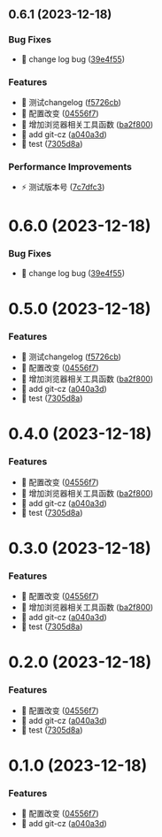 

## 0.6.1 (2023-12-18)


### Bug Fixes

* 🐛 change log bug ([39e4f55](https://github.com/Zou-Wen/js-utils/commit/39e4f55651ed24087055c46aca9b1df08053adda))


### Features

* 🎸 测试changelog ([f5726cb](https://github.com/Zou-Wen/js-utils/commit/f5726cb8d429d72d601885e91a306ab222b10161))
* 🎸 配置改变 ([04556f7](https://github.com/Zou-Wen/js-utils/commit/04556f715732a79b4a2e9ba372de2cdcd765e726))
* 🎸 增加浏览器相关工具函数 ([ba2f800](https://github.com/Zou-Wen/js-utils/commit/ba2f80013a2588fc223573ef781050119025896c))
* 🎸 add git-cz ([a040a3d](https://github.com/Zou-Wen/js-utils/commit/a040a3d65185a07a167389a7cedbb81b9e677f06))
* 🎸 test ([7305d8a](https://github.com/Zou-Wen/js-utils/commit/7305d8a82496102b800a6601f7421e641b421364))


### Performance Improvements

* ⚡️ 测试版本号 ([7c7dfc3](https://github.com/Zou-Wen/js-utils/commit/7c7dfc382e89b3fccd0022ac095c2d56cdc57206))

# 0.6.0 (2023-12-18)


### Bug Fixes

* 🐛 change log bug ([39e4f55](https://github.com/Zou-Wen/js-utils/commit/39e4f55651ed24087055c46aca9b1df08053adda))


# 0.5.0 (2023-12-18)


### Features

* 🎸 测试changelog ([f5726cb](https://github.com/Zou-Wen/js-utils/commit/f5726cb8d429d72d601885e91a306ab222b10161))
* 🎸 配置改变 ([04556f7](https://github.com/Zou-Wen/js-utils/commit/04556f715732a79b4a2e9ba372de2cdcd765e726))
* 🎸 增加浏览器相关工具函数 ([ba2f800](https://github.com/Zou-Wen/js-utils/commit/ba2f80013a2588fc223573ef781050119025896c))
* 🎸 add git-cz ([a040a3d](https://github.com/Zou-Wen/js-utils/commit/a040a3d65185a07a167389a7cedbb81b9e677f06))
* 🎸 test ([7305d8a](https://github.com/Zou-Wen/js-utils/commit/7305d8a82496102b800a6601f7421e641b421364))

# 0.4.0 (2023-12-18)


### Features

* 🎸 配置改变 ([04556f7](https://github.com/Zou-Wen/js-utils/commit/04556f715732a79b4a2e9ba372de2cdcd765e726))
* 🎸 增加浏览器相关工具函数 ([ba2f800](https://github.com/Zou-Wen/js-utils/commit/ba2f80013a2588fc223573ef781050119025896c))
* 🎸 add git-cz ([a040a3d](https://github.com/Zou-Wen/js-utils/commit/a040a3d65185a07a167389a7cedbb81b9e677f06))
* 🎸 test ([7305d8a](https://github.com/Zou-Wen/js-utils/commit/7305d8a82496102b800a6601f7421e641b421364))

# 0.3.0 (2023-12-18)


### Features

* 🎸 配置改变 ([04556f7](https://github.com/Zou-Wen/js-utils/commit/04556f715732a79b4a2e9ba372de2cdcd765e726))
* 🎸 增加浏览器相关工具函数 ([ba2f800](https://github.com/Zou-Wen/js-utils/commit/ba2f80013a2588fc223573ef781050119025896c))
* 🎸 add git-cz ([a040a3d](https://github.com/Zou-Wen/js-utils/commit/a040a3d65185a07a167389a7cedbb81b9e677f06))
* 🎸 test ([7305d8a](https://github.com/Zou-Wen/js-utils/commit/7305d8a82496102b800a6601f7421e641b421364))

# 0.2.0 (2023-12-18)


### Features

* 🎸 配置改变 ([04556f7](https://github.com/Zou-Wen/js-utils/commit/04556f715732a79b4a2e9ba372de2cdcd765e726))
* 🎸 add git-cz ([a040a3d](https://github.com/Zou-Wen/js-utils/commit/a040a3d65185a07a167389a7cedbb81b9e677f06))
* 🎸 test ([7305d8a](https://github.com/Zou-Wen/js-utils/commit/7305d8a82496102b800a6601f7421e641b421364))

# 0.1.0 (2023-12-18)


### Features

* 🎸 配置改变 ([04556f7](https://github.com/Zou-Wen/js-utils/commit/04556f715732a79b4a2e9ba372de2cdcd765e726))
* 🎸 add git-cz ([a040a3d](https://github.com/Zou-Wen/js-utils/commit/a040a3d65185a07a167389a7cedbb81b9e677f06))

